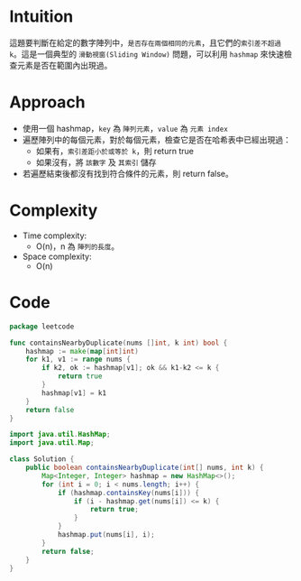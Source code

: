 # Intuition
這題要判斷在給定的數字陣列中，`是否存在兩個相同的元素`，且它們的`索引差不超過 k`。這是一個典型的 `滑動視窗(Sliding Window)` 問題，可以利用 `hashmap` 來快速檢查元素是否在範圍內出現過。

# Approach

- 使用一個 hashmap，`key` 為 `陣列元素`，`value` 為 `元素 index`
- 遍歷陣列中的每個元素，對於每個元素，檢查它是否在哈希表中已經出現過：
    - 如果有，`索引差距小於或等於 k`，則 return true
    - 如果沒有，將 `該數字` 及 `其索引` 儲存
- 若遍歷結束後都沒有找到符合條件的元素，則 return false。

# Complexity
- Time complexity:
    - O(n)，n 為 `陣列的長度`。
- Space complexity:
    - O(n)

# Code

```go
package leetcode

func containsNearbyDuplicate(nums []int, k int) bool {
    hashmap := make(map[int]int)
    for k1, v1 := range nums {
        if k2, ok := hashmap[v1]; ok && k1-k2 <= k {
            return true
        }
        hashmap[v1] = k1
    }
    return false
}
```

```java
import java.util.HashMap;
import java.util.Map;

class Solution {
    public boolean containsNearbyDuplicate(int[] nums, int k) {
        Map<Integer, Integer> hashmap = new HashMap<>();
        for (int i = 0; i < nums.length; i++) {
            if (hashmap.containsKey(nums[i])) {
                if (i - hashmap.get(nums[i]) <= k) {
                    return true;
                }
            }
            hashmap.put(nums[i], i);
        }
        return false;
    }
}
```